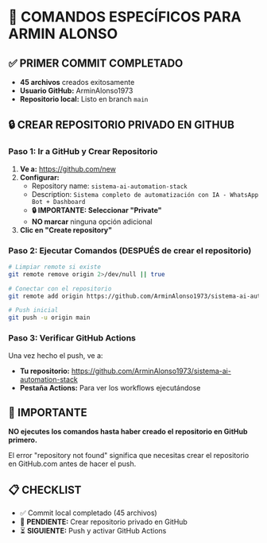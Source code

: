 # 🎯 COMANDOS ESPECÍFICOS PARA ARMIN ALONSO

## ✅ PRIMER COMMIT COMPLETADO
- **45 archivos** creados exitosamente
- **Usuario GitHub:** ArminAlonso1973
- **Repositorio local:** Listo en branch `main`

## 🔒 CREAR REPOSITORIO PRIVADO EN GITHUB

### Paso 1: Ir a GitHub y Crear Repositorio
1. **Ve a:** https://github.com/new
2. **Configurar:**
   - Repository name: `sistema-ai-automation-stack`
   - Description: `Sistema completo de automatización con IA - WhatsApp Bot + Dashboard`
   - **🔒 IMPORTANTE: Seleccionar "Private"**
   - **NO marcar** ninguna opción adicional
3. **Clic en "Create repository"**

### Paso 2: Ejecutar Comandos (DESPUÉS de crear el repositorio)
```bash
# Limpiar remote si existe
git remote remove origin 2>/dev/null || true

# Conectar con el repositorio
git remote add origin https://github.com/ArminAlonso1973/sistema-ai-automation-stack.git

# Push inicial
git push -u origin main
```

### Paso 3: Verificar GitHub Actions
Una vez hecho el push, ve a:
- **Tu repositorio:** https://github.com/ArminAlonso1973/sistema-ai-automation-stack
- **Pestaña Actions:** Para ver los workflows ejecutándose

## 🚨 IMPORTANTE
**NO ejecutes los comandos hasta haber creado el repositorio en GitHub primero.**

El error "repository not found" significa que necesitas crear el repositorio en GitHub.com antes de hacer el push.

## 📋 CHECKLIST
- ✅ Commit local completado (45 archivos)
- 🔄 **PENDIENTE:** Crear repositorio privado en GitHub
- ⏳ **SIGUIENTE:** Push y activar GitHub Actions